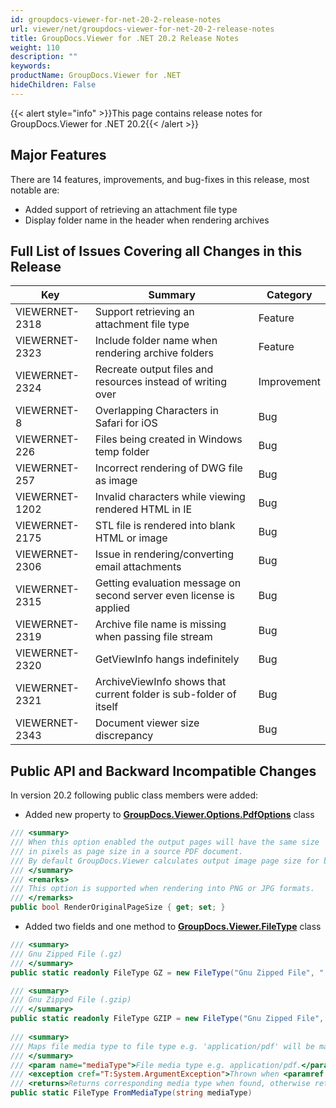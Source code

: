 ```yaml
---
id: groupdocs-viewer-for-net-20-2-release-notes
url: viewer/net/groupdocs-viewer-for-net-20-2-release-notes
title: GroupDocs.Viewer for .NET 20.2 Release Notes
weight: 110
description: ""
keywords: 
productName: GroupDocs.Viewer for .NET
hideChildren: False
---
```

{{< alert style="info" >}}This page contains release notes for GroupDocs.Viewer for .NET 20.2{{< /alert >}}

## Major Features

There are 14 features, improvements, and bug-fixes in this release, most notable are:

*   Added support of retrieving an attachment file type
*   Display folder name in the header when rendering archives

## Full List of Issues Covering all Changes in this Release

| Key | Summary | Category |
| --- | --- | --- |
| VIEWERNET-2318 | Support retrieving an attachment file type | Feature |
| VIEWERNET-2323 | Include folder name when rendering archive folders | Feature |
| VIEWERNET-2324 | Recreate output files and resources instead of writing over | Improvement |
| VIEWERNET-8 | Overlapping Characters in Safari for iOS | Bug |
| VIEWERNET-226 | Files being created in Windows temp folder | Bug |
| VIEWERNET-257 | Incorrect rendering of DWG file as image | Bug |
| VIEWERNET-1202 | Invalid characters while viewing rendered HTML in IE | Bug |
| VIEWERNET-2175 | STL file is rendered into blank HTML or image | Bug |
| VIEWERNET-2306 | Issue in rendering/converting email attachments | Bug |
| VIEWERNET-2315 | Getting evaluation message on second server even license is applied  | Bug |
| VIEWERNET-2319 | Archive file name is missing when passing file stream | Bug |
| VIEWERNET-2320 | GetViewInfo hangs indefinitely  | Bug |
| VIEWERNET-2321 | ArchiveViewInfo shows that current folder is sub-folder of itself | Bug |
| VIEWERNET-2343 | Document viewer size discrepancy  | Bug |

## Public API and Backward Incompatible Changes

In version 20.2 following public class members were added:

*   Added new property to **[GroupDocs.Viewer.Options.PdfOptions](https://reference.groupdocs.com/net/viewer/groupdocs.viewer.options/pdfoptions)** class

```csharp
/// <summary>
/// When this option enabled the output pages will have the same size
/// in pixels as page size in a source PDF document.
/// By default GroupDocs.Viewer calculates output image page size for better rendering quality.
/// </summary>
/// <remarks>
/// This option is supported when rendering into PNG or JPG formats.
/// </remarks>
public bool RenderOriginalPageSize { get; set; }
```

*   Added two fields and one method to **[GroupDocs.Viewer.FileType](https://reference.groupdocs.com/net/viewer/groupdocs.viewer/filetype)** class

```csharp
/// <summary>
/// Gnu Zipped File (.gz)
/// </summary>
public static readonly FileType GZ = new FileType("Gnu Zipped File", ".gz");

/// <summary>
/// Gnu Zipped File (.gzip)
/// </summary>
public static readonly FileType GZIP = new FileType("Gnu Zipped File", ".gzip");
 
/// <summary>
/// Maps file media type to file type e.g. 'application/pdf' will be mapped to <see cref="FileType.PDF"/>.
/// </summary>
/// <param name="mediaType">File media type e.g. application/pdf.</param>
/// <exception cref="T:System.ArgumentException">Thrown when <paramref name="mediaType"/> is null or empty string.</exception>
/// <returns>Returns corresponding media type when found, otherwise returns default <see cref="Unknown"/> file type.</returns>
public static FileType FromMediaType(string mediaType)
```
